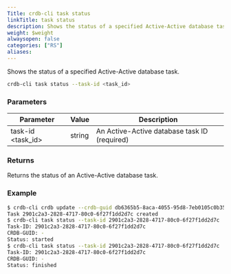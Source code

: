 ```yaml
---
Title: crdb-cli task status
linkTitle: task status
description: Shows the status of a specified Active-Active database task.
weight: $weight
alwaysopen: false
categories: ["RS"]
aliases:
---
```


Shows the status of a specified Active-Active database task.

```sh
crdb-cli task status --task-id <task_id>
```

### Parameters

| Parameter           | Value  | Description                         |
|---------------------|--------|-------------------------------------|
| task-id \<task_id\>  | string | An Active-Active database task ID (required) |

### Returns

Returns the status of an Active-Active database task.

### Example

```sh
$ crdb-cli crdb update --crdb-guid db6365b5-8aca-4055-95d8-7eb0105c0b35 --memory-size 2GB --no-wait        
Task 2901c2a3-2828-4717-80c0-6f27f1dd2d7c created
$ crdb-cli task status --task-id 2901c2a3-2828-4717-80c0-6f27f1dd2d7c
Task-ID: 2901c2a3-2828-4717-80c0-6f27f1dd2d7c
CRDB-GUID: -
Status: started
$ crdb-cli task status --task-id 2901c2a3-2828-4717-80c0-6f27f1dd2d7c
Task-ID: 2901c2a3-2828-4717-80c0-6f27f1dd2d7c
CRDB-GUID: -
Status: finished
```
